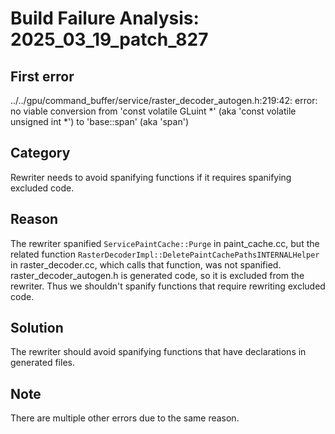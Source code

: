 # Build Failure Analysis: 2025_03_19_patch_827

## First error

../../gpu/command_buffer/service/raster_decoder_autogen.h:219:42: error: no viable conversion from 'const volatile GLuint *' (aka 'const volatile unsigned int *') to 'base::span<const volatile GLuint>' (aka 'span<const volatile unsigned int>')

## Category
Rewriter needs to avoid spanifying functions if it requires spanifying excluded code.

## Reason
The rewriter spanified `ServicePaintCache::Purge` in paint_cache.cc, but the related function `RasterDecoderImpl::DeletePaintCachePathsINTERNALHelper` in raster_decoder.cc, which calls that function, was not spanified. raster_decoder_autogen.h is generated code, so it is excluded from the rewriter. Thus we shouldn't spanify functions that require rewriting excluded code.

## Solution
The rewriter should avoid spanifying functions that have declarations in generated files.

## Note
There are multiple other errors due to the same reason.
